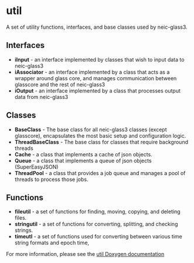 # util
A set of utility functions, interfaces, and base classes used by neic-glass3.

## Interfaces
* **iInput** - an interface implemented by classes that wish to input data to
neic-glass3
* **iAssociator** - an interface implemented by a class that acts as a wrapper
around glass core, and manages communication between glasscore and the rest of
neic-glass3
* **iOutput** - an interface implemented by a class that processes output data from
neic-glass3

## Classes
* **BaseClass** - The base class for all neic-glass3 classes (except glasscore),
encapsulates the most basic setup and configuration logic.
* **ThreadBaseClass** - The base class for classes that require background threads
* **Cache** - a class that implements a cache of json objects.
* **Queue** - a class that implements a queue of json objects (SuperEasyJSON)
* **ThreadPool** - a class that provides a job queue and manages a pool of threads to
process those jobs.

## Functions
* **fileutil** - a set of functions for finding, moving, copying, and deleting files.
* **stringutil** - a set of functions for converting, splitting, and checking strings.
* **timeutl** - a set of functions used for converting between various time string
formats and epoch time,

For more information, please see the [util Doxygen documentation](https://usgs.github.io/neic-glass3/util/html/namespaceutil.html)
